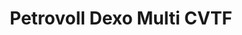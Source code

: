 ---
title: Petrovoll Dexo Multi CVTF
layout: product
name: Dexö 
image: ../../assets/img/Coolant.jpg
image2: ../../assets/img/Coolant.jpg
grade: Multi CVTF
sizes: 4L
description: Kenya quality CVTF for Audi, BMW, VW, ZF and Japanese cars like Mazda, Nissan, Toyota, Honda, Mitsubishi
product_description: Petrovöll DEXÖ ATF CVT Is a fully synthetic high-performance Automatic Transmission Fluid (ATF) developed specifically for use in modern Continuous Variable Transmission (CVT) drives.DEXÖ ATF CVT is produced using selected synthetic base oils and a special additive technology developed specifically to meet the special requirements of CVT drives with push and pull belts. It features the highest production quality control system in place to ensure the most consistent product possible. 

---